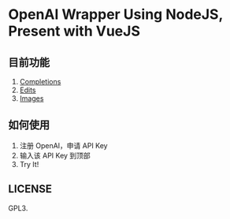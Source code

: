 # OpenAI Wrapper Using NodeJS, Present with VueJS

## 目前功能

1. [Completions](https://platform.openai.com/docs/api-reference/completions/create)
2. [Edits](https://platform.openai.com/docs/api-reference/edits)
3. [Images](https://platform.openai.com/docs/api-reference/images)

## 如何使用

1. 注册 OpenAI，申请 API Key
2. 输入该 API Key 到顶部
3. Try It!

## LICENSE

GPL3.
